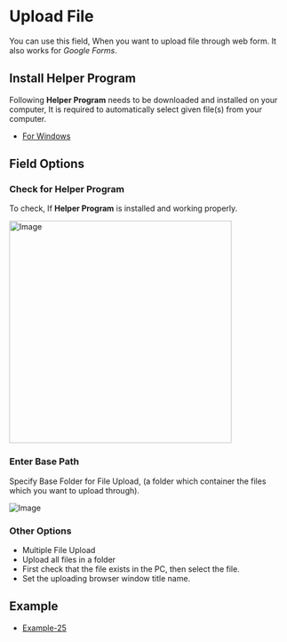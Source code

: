 # Upload File

You can use this field, When you want to upload file through web form. It also works for *Google Forms*.

## Install Helper Program

Following **Helper Program** needs to be downloaded and installed on your computer, It is required to automatically select given file(s) from your computer.

- [For Windows](/edf-extension-helper-installer-v2.6.exe)

## Field Options

### Check for Helper Program

To check, If **Helper Program** is installed and working properly.

<img src="/image/upload-field-01.png" width="400" height="400" alt="Image">

### Enter Base Path

Specify Base Folder for File Upload, (a folder which container the files which you want to upload through).

<img src="/image/upload-field-02.png" alt="Image">

### Other Options

- Multiple File Upload
- Upload all files in a folder
- First check that the file exists in the PC, then select the file.
- Set the uploading browser window title name.

## Example

- [Example-25](https://formfiller.ctechhindi.in/example/example-25.php)